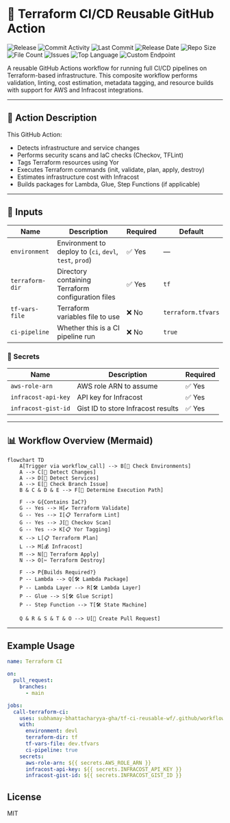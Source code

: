 # 🚀 Terraform CI/CD Reusable GitHub Action

![Release](https://github.com/subhamay-bhattacharyya-gha/tf-ci-reusable-wf/actions/workflows/release.yaml/badge.svg)&nbsp;![Commit Activity](https://img.shields.io/github/commit-activity/t/subhamay-bhattacharyya-gha/tf-ci-reusable-wf)&nbsp;![Last Commit](https://img.shields.io/github/last-commit/subhamay-bhattacharyya-gha/tf-ci-reusable-wf)&nbsp;![Release Date](https://img.shields.io/github/release-date/subhamay-bhattacharyya-gha/tf-ci-reusable-wf)&nbsp;![Repo Size](https://img.shields.io/github/repo-size/subhamay-bhattacharyya-gha/tf-ci-reusable-wf)&nbsp;![File Count](https://img.shields.io/github/directory-file-count/subhamay-bhattacharyya-gha/tf-ci-reusable-wf)&nbsp;![Issues](https://img.shields.io/github/issues/subhamay-bhattacharyya-gha/tf-ci-reusable-wf)&nbsp;![Top Language](https://img.shields.io/github/languages/top/subhamay-bhattacharyya-gha/tf-ci-reusable-wf)&nbsp;![Custom Endpoint](https://img.shields.io/endpoint?url=https://gist.githubusercontent.com/bsubhamay/e888b11add51c19433dd459ff2103354/raw/400755ef0c8db8edbba8e782a17e244a96bde388/tf-ci-reusable-wf.json?)

A reusable GitHub Actions workflow for running full CI/CD pipelines on Terraform-based infrastructure. This composite workflow performs validation, linting, cost estimation, metadata tagging, and resource builds with support for AWS and Infracost integrations.

---

## 🧾 Action Description

This GitHub Action:

- Detects infrastructure and service changes
- Performs security scans and IaC checks (Checkov, TFLint)
- Tags Terraform resources using Yor
- Executes Terraform commands (init, validate, plan, apply, destroy)
- Estimates infrastructure cost with Infracost
- Builds packages for Lambda, Glue, Step Functions (if applicable)

---

## 🔧 Inputs

| Name             | Description                                                                 | Required | Default               |
|------------------|-----------------------------------------------------------------------------|----------|------------------------|
| `environment`     | Environment to deploy to (`ci`, `devl`, `test`, `prod`)                    | ✅ Yes   | —                      |
| `terraform-dir`   | Directory containing Terraform configuration files                         | ✅ Yes   | `tf`                   |
| `tf-vars-file`    | Terraform variables file to use                                            | ❌ No    | `terraform.tfvars`     |
| `ci-pipeline`     | Whether this is a CI pipeline run                                          | ❌ No    | `true`                 |

### 🔐 Secrets

| Name                 | Description                                 | Required |
|----------------------|---------------------------------------------|----------|
| `aws-role-arn`       | AWS role ARN to assume                      | ✅ Yes   |
| `infracost-api-key`  | API key for Infracost                       | ✅ Yes   |
| `infracost-gist-id`  | Gist ID to store Infracost results          | ✅ Yes   |

---

## 📊 Workflow Overview (Mermaid)

```mermaid
flowchart TD
    A[Trigger via workflow_call] --> B[🔎 Check Environments]
    A --> C[🔎 Detect Changes]
    A --> D[🔎 Detect Services]
    A --> E[🔎 Check Branch Issue]
    B & C & D & E --> F[🧠 Determine Execution Path]
    
    F --> G{Contains IaC?}
    G -- Yes --> H[✔️ Terraform Validate]
    G -- Yes --> I[📋 Terraform Lint]
    G -- Yes --> J[🧳 Checkov Scan]
    G -- Yes --> K[📋 Yor Tagging]
    K --> L[📋 Terraform Plan]
    L --> M[💰 Infracost]
    M --> N[🚧 Terraform Apply]
    N --> O[✂️ Terraform Destroy]

    F --> P{Builds Required?}
    P -- Lambda --> Q[🛠️ Lambda Package]
    P -- Lambda Layer --> R[🛠️ Lambda Layer]
    P -- Glue --> S[🛠️ Glue Script]
    P -- Step Function --> T[🛠️ State Machine]

    Q & R & S & T & O --> U[🚀 Create Pull Request]
```

---

## Example Usage

```yaml
name: Terraform CI

on:
  pull_request:
    branches:
      - main

jobs:
  call-terraform-ci:
    uses: subhamay-bhattacharyya-gha/tf-ci-reusable-wf/.github/workflows/ci.yaml@main
    with:
      environment: devl
      terraform-dir: tf
      tf-vars-file: dev.tfvars
      ci-pipeline: true
    secrets:
      aws-role-arn: ${{ secrets.AWS_ROLE_ARN }}
      infracost-api-key: ${{ secrets.INFRACOST_API_KEY }}
      infracost-gist-id: ${{ secrets.INFRACOST_GIST_ID }}

```

## License

MIT
